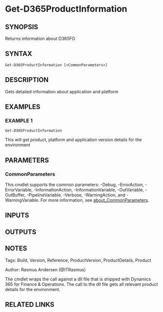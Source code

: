 ﻿---
external help file: d365fo.tools-help.xml
Module Name: d365fo.tools
online version:
schema: 2.0.0
---

# Get-D365ProductInformation

## SYNOPSIS
Returns information about D365FO

## SYNTAX

```
Get-D365ProductInformation [<CommonParameters>]
```

## DESCRIPTION
Gets detailed information about application and platform

## EXAMPLES

### EXAMPLE 1
```
Get-D365ProductInformation
```

This will get product, platform and application version details for the environment

## PARAMETERS

### CommonParameters
This cmdlet supports the common parameters: -Debug, -ErrorAction, -ErrorVariable, -InformationAction, -InformationVariable, -OutVariable, -OutBuffer, -PipelineVariable, -Verbose, -WarningAction, and -WarningVariable. For more information, see [about_CommonParameters](http://go.microsoft.com/fwlink/?LinkID=113216).

## INPUTS

## OUTPUTS

## NOTES
Tags: Build, Version, Reference, ProductVersion, ProductDetails, Product

Author: Rasmus Andersen (@ITRasmus)

The cmdlet wraps the call against a dll file that is shipped with Dynamics 365 for Finance & Operations.
The call to the dll file gets all relevant product details for the environment.

## RELATED LINKS

